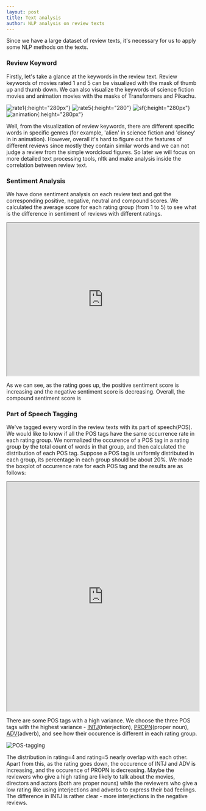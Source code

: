 ```yaml
---
layout: post
title: Text analysis
author: NLP analysis on review texts
---
```


Since we have a large dataset of review texts, it's necessary for us to apply some NLP methods on the texts.
### Review Keyword
Firstly, let's take a glance at the keywords in the review text. Review keywords of movies rated 1 and 5 can be visualized with the mask of thumb up and thumb down. We can also visualize the keywords of science fiction movies and animation movies with the masks of Transformers and Pikachu.

![rate1](img/text/rate1.png){:height="280px"}
![rate5](img/text/rate5.png){:height="280"}
![sf](img/text/sf.png){:height="280px"}
![animation](img/text/animation.png){:height="280px"}

Well, from the visualization of review keywords, there are different specific words in specific genres (for example, 'alien' in science fiction and 'disney' in in animation). However, overall it's hard to figure out the features of different reviews since mostly they contain similar words and we can not judge a review from the simple wordcloud figures. So later we will focus on more detailed text processing tools, nltk and make analysis inside the correlation between review text.


### Sentiment Analysis

We have done sentiment analysis on each review text and got the corresponding positive, negative, neutral and compound scores. We calculated the average score for each rating group (from 1 to 5) to see what is the difference in sentiment of reviews with different ratings.

<iframe src="https://plot.ly/~jeffliu/4/sentiment-of-reviews-with-different-ratings/" width="100%" height="400px"></iframe>

As we can see, as the rating goes up, the positive sentiment score is increasing and the negative sentiment score is decreasing. Overall, the compound sentiment score is 

### Part of Speech Tagging

We've tagged every word in the review texts with its part of speech(POS). We would like to know if all the POS tags have the same occurrence rate in each rating group. We normalized the occurence of a POS tag in a rating group by the total count of words in that group, and then calculated the distribution of each POS tag. Suppose a POS tag is uniformly distributed in each group, its percentage in each group should be about 20%. We made the boxplot of occurrence rate for each POS tag and the results are as follows:

<iframe src="https://plot.ly/~jeffliu/6/distribution-of-each-pos-tag/" width="100%" height="600px"></iframe>

There are some POS tags with a high variance. We choose the three POS tags with the highest variance - [INTJ](http://universaldependencies.org/u/pos/all.html#al-u-pos/INTJ)(interjection), [PROPN](http://universaldependencies.org/u/pos/all.html#al-u-pos/PROPN)(proper noun), [ADV](http://universaldependencies.org/u/pos/all.html#al-u-pos/ADV)(adverb), and see how their occurence is different in each rating group.

![POS-tagging](img/text/POS-tagging.png)

The distribution in rating=4 and rating=5 nearly overlap with each other. Apart from this, as the rating goes down, the occurence of INTJ and ADV is increasing, and the occurence of PROPN is decreasing. Maybe the reviewers who give a high rating are likely to talk about the movies, directors and actors (both are proper nouns) while the reviewers who give a low rating like using interjections and adverbs to express their bad feelings. The difference in INTJ is rather clear - more interjections in the negative reviews.

